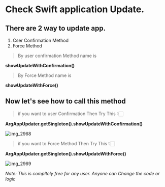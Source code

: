 # Check Swift application Update.

## There are 2 way to update app. 


1. Cser Confirmation Method
2. Force Method

> By user confirmation Method name is 

**showUpdateWithConfirmation()**

> By Force Method name is

**showUpdateWithForce()**


## Now let's see how to call this method


> if you want to user Confirmation Then Try This  👇🏻

**ArgAppUpdater.getSingleton().showUpdateWithConfirmation()**

![img_2968](https://user-images.githubusercontent.com/6472263/43183229-09700046-9002-11e8-8548-1aa1dd446b33.PNG)


> if you want to Force Method Then Try This  👇🏻

**ArgAppUpdater.getSingleton().showUpdateWithForce()**

![img_2969](https://user-images.githubusercontent.com/6472263/43183234-0c248ee2-9002-11e8-8a62-f703477969fd.PNG)

*Note:  This is compltely free for any user. Anyone can Change the code or logic*

